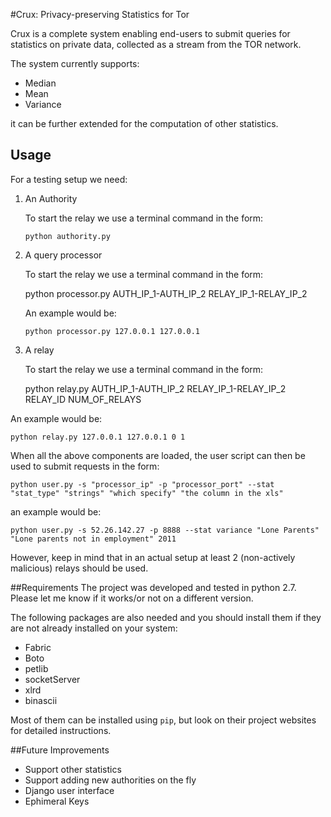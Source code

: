 #Crux: Privacy-preserving Statistics for Tor


Crux is a complete system enabling end-users to submit queries for statistics on private data, collected as a stream from the TOR network.

The system currently supports:
* Median
* Mean
* Variance

it can be further extended for the computation of other statistics.



## Usage

For a testing setup we need:



1. An Authority

	To start the relay we use a terminal command in the form:

	`python authority.py`


1. A query processor


	To start the relay we use a terminal command in the form:

	python processor.py AUTH_IP_1-AUTH_IP_2 RELAY_IP_1-RELAY_IP_2


	An example would be:

	`python processor.py 127.0.0.1 127.0.0.1`


1. A relay

	To start the relay we use a terminal command in the form:

	python relay.py AUTH_IP_1-AUTH_IP_2 RELAY_IP_1-RELAY_IP_2 RELAY_ID NUM_OF_RELAYS




An example would be:

`python relay.py 127.0.0.1 127.0.0.1 0 1`


When all the above components are loaded, the user script can then be used to submit requests in the form:

`python user.py -s "processor_ip" -p "processor_port" --stat "stat_type" "strings" "which specify" "the column in the xls"`

an example would be:

`python user.py -s 52.26.142.27 -p 8888 --stat variance "Lone Parents" "Lone parents not in employment" 2011`


However, keep in mind that in an actual setup at least 2 (non-actively malicious) relays should be used.


##Requirements
The project was developed and tested in python 2.7. Please let me know if it works/or not on a different version.

The following packages are also needed and you should install them if they are not already installed on your system:

* Fabric
* Boto
* petlib
* socketServer
* xlrd
* binascii

Most of them can be installed using `pip`, but look on their project websites for detailed instructions.

##Future Improvements

* Support other statistics
* Support adding new authorities on the fly
* Django user interface
* Ephimeral Keys
